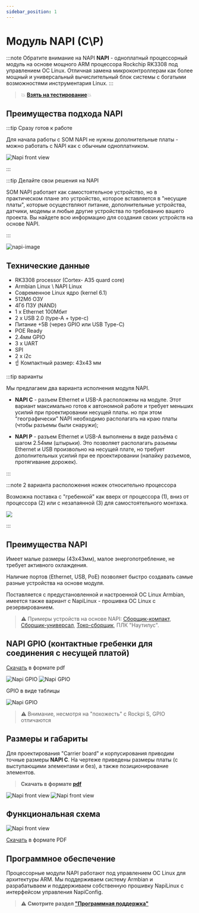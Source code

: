 ```yaml
---
sidebar_position: 1
---
```


# Модуль NAPI (C\P)

:::note Обратите внимание на NAPI
**NAPI** - одноплатный процессорный модуль на основе мощного ARM процессора Rockchip RK3308 под управлением OC Linux. Отличная замена микроконтроллерам как более мощный и универсальный вычислительный блок системы с богатыми возможностями инструментария Linux.
:::

  >:boom: **[Взять на тестирование](/docs/demokits/getontest-demokit2)**:boom:

## Преимущества подхода NAPI

:::tip Сразу готов к работе

 Для начала работы с SOM NAPI не нужны дополнительные платы - можно работать с NAPI как с обычным одноплатником.

 ![Napi front view](../static/img/napi-som/hand-som1.png)

:::

:::tip Делайте свои решения на NAPI

SOM NAPI работает как самостоятельное устройство, но в практическом плане это устройство, которое вставляется в "несущие платы", которые осуществляют питание, дополнительные устройства, датчики, модемы и любые другие устройства по требованию вашего проекта. Вы найдете всю информацию для создания своих устройств на основе NAPI. 

:::

![napi-image](napi-som/napicp.png)

## Технические данные

- RK3308 processor (Cortex- A35 quard core)
- Armbian Linux \ NAPI Linux
- Современное Linux ядро (kernel 6.1)
- 512Мб ОЗУ
- 4Гб ПЗУ (NAND)
- 1 х Ethernet 100Мбит
- 2 x USB 2.0 (type-A + type-c)
- Питание +5В (через GPIO или USB Type-C)
- POE Ready
- 2.4мм GPIO
- 3 x UART
- SPI
- 2 x i2c
- :point_up: Компактный размер: 43х43 мм

:::tip варианты

Мы предлагаем два варианта исполнения модуля NAPI.

- **NAPI C** - разъем Ethernet и USB-A расположены на модуле. Этот вариант максимально готов к автономной работе и требует меньших усилий при проектировании несущей платы. но при этом "географически" NAPI необходимо располагать на краю платы (чтобы разъемы были снаружи); 

- **NAPI P** - разъем Ethernet и USB-A выполнены в виде разъёма с шагом 2.54мм (штырьки). Это позволяет располагать разьемы Ethernet и USB произвольно на несущей плате, но требует дополнительных усилий при ее проектировании (напайку разъемов, протягивание дорожек).

:::

:::note 2 варианта расположения ножек относительно процессора

Возможна поставка с "гребенкой" как вверх от процессора (1), вниз от процессора (2) или с незапаянной (3) для самостоятельного монтажа.

![](napi-som/pins-variants.jpg)

:::

## Преимущества NAPI

Имеет малые размеры (43х43мм), малое энергопотребление, не требует активного охлаждения. 

Наличие портов (Ethernet, USB, PоE) позволяет быстро создавать самые разные устройства на основе модуля. 

Поставляется с предустановленной и настроенной  ОС Linux Armbian, имеется также вариант с NapiLinux - прошивка ОС Linux с резервированием.

>:warning: Примеры устройств на основе NAPI: [Сборщик-компакт](/docs/computers/frontcontrol-compact), [Сборщик-универсал](/docs/computers/frontcontrol-uni), [Токо-сборщик](/docs/special/frontcurrent), ПЛК "Наутилус".

## NAPI GPIO (контактные гребенки для соединения с несущей платой)

[Скачать](_gpio/gpio_napi_c.pdf) в формате pdf

![Napi GPIO](img-n/gpio_11123-1.jpg)
![Napi GPIO](img-n/gpio_11123-2.jpg)

GPIO в виде таблицы

![Napi GPIO](img-n/gpio_11123-3.jpg)

>:warning: Внимание, несмотря на "похожесть" с Rockpi S, GPIO отличаются

## Размеры и габариты

 Для проектирования "Carrier board" и корпусирования приводим точные размеры **NAPI C**. На чертеже приведены размеры платы (с выступающими элементами и без), а также позиционирование элементов.

 >**Скачать в формате [pdf](napi-pdf/NA%20PI%20v1_blueprint.pdf)**


![Napi front view](img-n/sizes1.png)
![Napi front view](img-n/sizes2.png)  

## Функциональная схема

![Napi front view](img-n/scheme1.png)  

[Скачать](napi-pdf/function_scheme.pdf) в формате PDF

## Программное обеспечение

Процессорные модули NAPI работают под управлением ОС Linux для архитектуры ARM. Мы поддерживаем систему Armbian и разрабатываем и поддерживаем собственную прошивку NapiLinux с интерфейсом управления NapiConfig.

>:warning: **Cмотрите раздел ["Программная поддержка"](/software)**